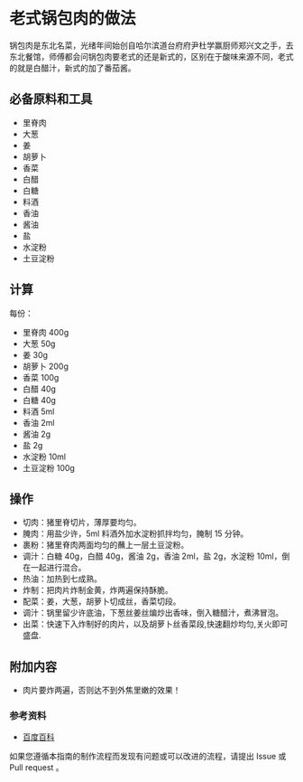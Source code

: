 # 老式锅包肉的做法

锅包肉是东北名菜，光绪年间始创自哈尔滨道台府府尹杜学赢厨师郑兴文之手，去东北餐馆，师傅都会问锅包肉要老式的还是新式的，区别在于酸味来源不同，老式的就是白醋汁，新式的加了番茄酱。

## 必备原料和工具

- 里脊肉
- 大葱
- 姜
- 胡萝卜
- 香菜
- 白醋
- 白糖
- 料酒
- 香油
- 酱油
- 盐
- 水淀粉
- 土豆淀粉

## 计算

每份：

- 里脊肉 400g
- 大葱 50g
- 姜 30g
- 胡萝卜 200g
- 香菜 100g
- 白醋 40g
- 白糖 40g
- 料酒 5ml
- 香油 2ml
- 酱油 2g
- 盐 2g
- 水淀粉 10ml
- 土豆淀粉 100g

## 操作

- 切肉：猪里脊切片，薄厚要均匀。
- 腌肉：用盐少许，5ml 料酒外加水淀粉抓拌均匀，腌制 15 分钟。
- 裹粉：猪里脊肉两面均匀的蘸上一层土豆淀粉。
- 调汁：白糖 40g，白醋 40g，酱油 2g，香油 2ml，盐 2g，水淀粉 10ml，倒在一起进行混合。
- 热油：加热到七成熟。
- 炸制：把肉片炸制金黄，炸两遍保持酥脆。
- 配菜：姜，大葱，胡萝卜切成丝，香菜切段。
- 调汁：锅里留少许底油，下葱丝姜丝煸炒出香味，倒入糖醋汁，煮沸冒泡。
- 出菜：快速下入炸制好的肉片，以及胡萝卜丝香菜段,快速翻炒均匀,关火即可盛盘.

## 附加内容

- 肉片要炸两遍，否则达不到外焦里嫩的效果！

### 参考资料

- [百度百科](https://jingyan.baidu.com/article/17bd8e52ce682cc5ab2bb8a5.html)

如果您遵循本指南的制作流程而发现有问题或可以改进的流程，请提出 Issue 或 Pull request 。
